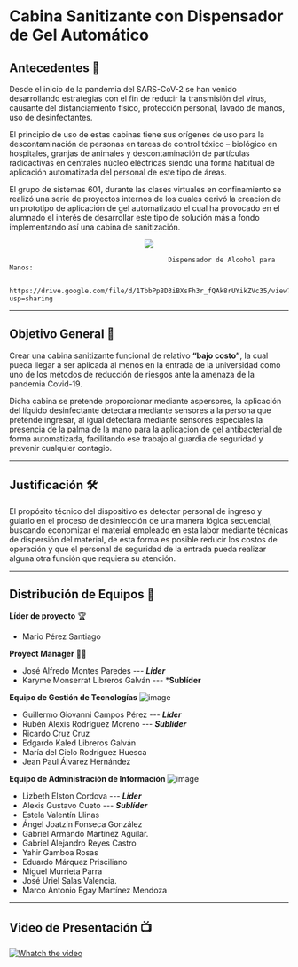 # Cabina Sanitizante con Dispensador de Gel Automático

## Antecedentes 📜
Desde el inicio de la pandemia del SARS-CoV-2 se han venido desarrollando estrategias con el fin de reducir la transmisión del virus, causante del distanciamiento físico, protección personal, lavado de manos, uso de desinfectantes.

El principio de uso de estas cabinas tiene sus orígenes de uso para la descontaminación de personas en tareas de control tóxico – biológico en hospitales, granjas de animales y descontaminación de partículas radioactivas en centrales núcleo eléctricas siendo una forma habitual de aplicación automatizada del personal de este tipo de áreas.

El grupo de sistemas 601, durante las clases virtuales en confinamiento se realizó una serie de proyectos internos de los cuales derivó la creación de un prototipo de aplicación de gel automatizado el cual ha provocado en el alumnado el interés de desarrollar este tipo de solución más a fondo implementando así una cabina de sanitización.

<p align="center">
  <img src="https://user-images.githubusercontent.com/91045702/143322685-52b9ff01-9024-4344-b265-e19e2c7b5076.jpeg" />
  </p>
 
                                            Dispensador de Alcohol para Manos: 
                                            
                    https://drive.google.com/file/d/1TbbPpBD3iBXsFh3r_fQAk8rUYikZVc35/view?usp=sharing

---
## Objetivo General 🎯
Crear una cabina sanitizante funcional de relativo **“bajo costo”**, la cual pueda llegar a ser aplicada al menos en la entrada de la universidad como uno de los métodos de reducción de riesgos ante la amenaza de la pandemia Covid-19.

Dicha cabina se pretende proporcionar mediante aspersores, la aplicación del líquido desinfectante detectara mediante sensores a la persona que pretende ingresar, al igual detectara mediante sensores especiales la presencia de la palma de la mano para la aplicación de gel antibacterial de forma automatizada, facilitando ese trabajo al guardia de seguridad y prevenir cualquier contagio.

---
## Justificación 🛠 
El propósito técnico del dispositivo es detectar personal de ingreso y guiarlo en el proceso de desinfección de una manera lógica secuencial, buscando economizar el material empleado en esta labor mediante técnicas de dispersión del material, de esta forma es posible reducir los costos de operación y que el personal de seguridad de la entrada pueda realizar alguna otra función que requiera su atención.
  
 ---
 ## Distribución de Equipos 📅
 
**Líder de proyecto** 🏆
- Mario Pérez Santiago

**Proyect Manager** 👨‍💻
- José Alfredo Montes Paredes --- ***Líder***
- Karyme Monserrat Libreros Galván --- ***Sublíder**

**Equipo de Gestión de Tecnologías**  ![image](https://user-images.githubusercontent.com/91045702/143323509-ec854cc9-ef5e-455c-8a0d-2e0ffdc3e25b.png)
- Guillermo Giovanni Campos Pérez --- ***Líder***
- Rubén Alexis Rodríguez Moreno --- ***Sublíder***
- Ricardo Cruz Cruz
- Edgardo Kaled Libreros Galván
- María del Cielo Rodríguez Huesca
- Jean Paul Álvarez Hernández

**Equipo de Administración de Información** ![image](https://user-images.githubusercontent.com/91045702/143323651-4116c655-e73c-4663-b9d1-b85d1c030cac.png)
- Lizbeth Elston Cordova --- ***Líder***
- Alexis Gustavo Cueto --- ***Sublíder***
- Estela Valentín Llinas
- Ángel Joatzin Fonseca González
- Gabriel Armando Martínez Aguilar.
- Gabriel Alejandro Reyes Castro
- Yahir Gamboa Rosas
- Eduardo Márquez Prisciliano
- Miguel Murrieta Parra
- José Uriel Salas Valencia.
- Marco Antonio Egay Martínez Mendoza

---
## Video de Presentación 📺 

[![Whatch the video](https://user-images.githubusercontent.com/91045702/143198219-1225fa21-8c13-4241-86e1-bc576c328eb5.PNG)](https://drive.google.com/file/d/1WxEyeIh8FiGWC89cCVfUq0ZlsN3E9jBh/view?usp=sharing)
















